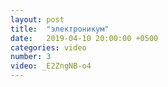 ```yaml
---
layout: post
title:  "электроникум"
date:   2019-04-10 20:00:00 +0500
categories: video
number: 3
video: _E2ZngNB-o4
---
```

